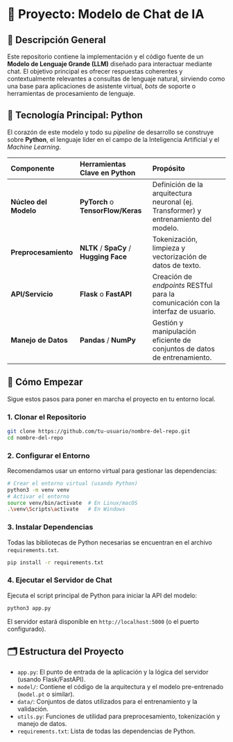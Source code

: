 # 💬 Proyecto: Modelo de Chat de IA

## 🌟 Descripción General

Este repositorio contiene la implementación y el código fuente de un **Modelo de Lenguaje Grande (LLM)** diseñado para interactuar mediante chat. El objetivo principal es ofrecer respuestas coherentes y contextualmente relevantes a consultas de lenguaje natural, sirviendo como una base para aplicaciones de asistente virtual, *bots* de soporte o herramientas de procesamiento de lenguaje.

## 🐍 Tecnología Principal: Python

El corazón de este modelo y todo su *pipeline* de desarrollo se construye sobre **Python**, el lenguaje líder en el campo de la Inteligencia Artificial y el *Machine Learning*.

| Componente | Herramientas Clave en Python | Propósito |
| :--- | :--- | :--- |
| **Núcleo del Modelo** | **PyTorch** o **TensorFlow/Keras** | Definición de la arquitectura neuronal (ej. Transformer) y entrenamiento del modelo. |
| **Preprocesamiento** | **NLTK** / **SpaCy** / **Hugging Face** | Tokenización, limpieza y vectorización de datos de texto. |
| **API/Servicio** | **Flask** o **FastAPI** | Creación de *endpoints* RESTful para la comunicación con la interfaz de usuario. |
| **Manejo de Datos** | **Pandas** / **NumPy** | Gestión y manipulación eficiente de conjuntos de datos de entrenamiento. |

## 🚀 Cómo Empezar

Sigue estos pasos para poner en marcha el proyecto en tu entorno local.

### 1\. Clonar el Repositorio

```bash
git clone https://github.com/tu-usuario/nombre-del-repo.git
cd nombre-del-repo
```

### 2\. Configurar el Entorno

Recomendamos usar un entorno virtual para gestionar las dependencias:

```bash
# Crear el entorno virtual (usando Python)
python3 -m venv venv
# Activar el entorno
source venv/bin/activate  # En Linux/macOS
.\venv\Scripts\activate   # En Windows
```

### 3\. Instalar Dependencias

Todas las bibliotecas de Python necesarias se encuentran en el archivo `requirements.txt`.

```bash
pip install -r requirements.txt
```

### 4\. Ejecutar el Servidor de Chat

Ejecuta el script principal de Python para iniciar la API del modelo:

```bash
python3 app.py
```

El servidor estará disponible en `http://localhost:5000` (o el puerto configurado).

## 🗂️ Estructura del Proyecto

  * `app.py`: El punto de entrada de la aplicación y la lógica del servidor (usando Flask/FastAPI).
  * `model/`: Contiene el código de la arquitectura y el modelo pre-entrenado (`model.pt` o similar).
  * `data/`: Conjuntos de datos utilizados para el entrenamiento y la validación.
  * `utils.py`: Funciones de utilidad para preprocesamiento, tokenización y manejo de datos.
  * `requirements.txt`: Lista de todas las dependencias de Python.
